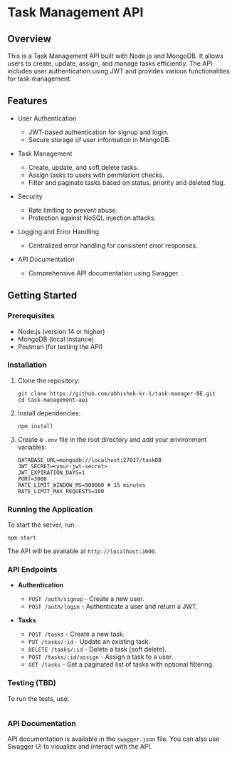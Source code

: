 # Task Management API

## Overview

This is a Task Management API built with Node.js and MongoDB. It allows users to create, update, assign, and manage tasks efficiently. The API includes user authentication using JWT and provides various functionalities for task management.

## Features

- User Authentication

  - JWT-based authentication for signup and login.
  - Secure storage of user information in MongoDB.

- Task Management

  - Create, update, and soft delete tasks.
  - Assign tasks to users with permission checks.
  - Filter and paginate tasks based on status, priority and deleted flag.

- Security

  - Rate limiting to prevent abuse.
  - Protection against NoSQL injection attacks.

- Logging and Error Handling

  - Centralized error handling for consistent error responses.

- API Documentation
  - Comprehensive API documentation using Swagger.

## Getting Started

### Prerequisites

- Node.js (version 14 or higher)
- MongoDB (local instance)
- Postman (for testing the API)

### Installation

1. Clone the repository:

   ```
   git clone https://github.com/abhishek-kr-1/task-manager-BE.git
   cd task-management-api
   ```

2. Install dependencies:

   ```
   npm install
   ```

3. Create a `.env` file in the root directory and add your environment variables:

   ```
   DATABASE_URL=mongodb://localhost:27017/taskDB
   JWT_SECRET=<your-jwt-secret>
   JWT_EXPIRATION_DAYS=1
   PORT=3000
   RATE_LIMIT_WINDOW_MS=900000 # 15 minutes
   RATE_LIMIT_MAX_REQUESTS=100
   ```

### Running the Application

To start the server, run:

```
npm start
```

The API will be available at `http://localhost:3000`.

### API Endpoints

- **Authentication**

  - `POST /auth/signup` - Create a new user.
  - `POST /auth/login` - Authenticate a user and return a JWT.

- **Tasks**
  - `POST /tasks` - Create a new task.
  - `PUT /tasks/:id` - Update an existing task.
  - `DELETE /tasks/:id` - Delete a task (soft delete).
  - `POST /tasks/:id/assign` - Assign a task to a user.
  - `GET /tasks` - Get a paginated list of tasks with optional filtering.

### Testing (TBD)

To run the tests, use:

```

```

### API Documentation

API documentation is available in the `swagger.json` file. You can also use Swagger UI to visualize and interact with the API.

